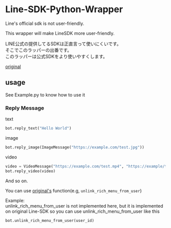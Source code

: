 # Line-SDK-Python-Wrapper

Line's official sdk is not user-friendly.

This wrapper will make LineSDK more user-friendly.

LINE公式の提供してるSDKは正直言って使いにくいです。\
そこでこのラッパーの出番です。\
このラッパーは公式SDKをより使いやすくします。

[original](https://github.com/line/line-bot-sdk-python)

## usage

See Example.py to know how to use it

### Reply Message

text
```python
bot.reply_text("Hello World")
```
image
```python
bot.reply_image(ImageMessage("https://example.com/test.jpg"))
```
video
```python
video = VideoMessage("https://example.com/test.mp4", "https://example/test.jpg")
bot.reply_video(video)
```
And so on.

You can use [original's](https://github.com/line/line-bot-sdk-python) function(e.g, `unlink_rich_menu_from_user`)

Example:\
unlink_rich_menu_from_user is not implemented here,
but it is implemented on original Line-SDK
so you can use unlink_rich_menu_from_user like this

```python
bot.unlink_rich_menu_from_user(user_id)
```
